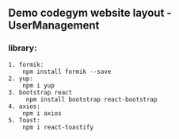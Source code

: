 ## Demo codegym website layout - UserManagement

### library:

    1. formik:  
        npm install formik --save 
    2. yup: 
        npm i yup
    3. bootstrap react 
         npm install bootstrap react-bootstrap
    4. axios:
        npm i axios
    5. Toast:
        npm i react-toastify
